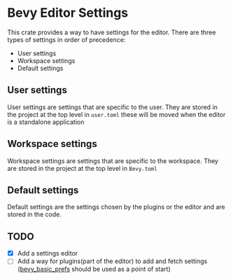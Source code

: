 # Bevy Editor Settings

This crate provides a way to have settings for the editor.
There are three types of settings in order of precedence:
- User settings
- Workspace settings
- Default settings

## User settings
User settings are settings that are specific to the user. They are stored in the project at the top level in `user.toml`
these will be moved when the editor is a standalone application

## Workspace settings
Workspace settings are settings that are specific to the workspace. They are stored in the project at the top level in `Bevy.toml`

## Default settings
Default settings are the settings chosen by the plugins or the editor and are stored in the code.


## TODO

- [x] Add a settings editor
- [ ] Add a way for plugins(part of the editor) to add and fetch settings ([bevy_basic_prefs](https://github.com/viridia/bevy_basic_prefs) should be used as a point of start)